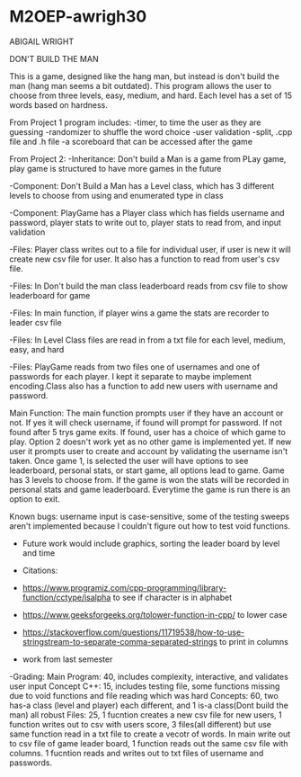# M2OEP-awrigh30

ABIGAIL WRIGHT

DON'T BUILD THE MAN

This is a game, designed like the hang man, but instead is don't build the man (hang man seems a bit outdated). 
This program allows the user to choose from three levels, easy, medium, and hard. Each level has a set of 15 words based on hardness.

From Project 1 program includes:
-timer, to time the user as they are guessing
-randomizer to shuffle the word choice
-user validation
-split, .cpp file and .h file
-a scoreboard that can be accessed after the game

From Project 2:
-Inheritance: Don't build a Man is a game from PLay game, play game is structured to have more games in the future


-Component: Don't Build a Man has a Level class, which has 3 different levels to choose from using and enumerated type in class


-Component: PlayGame has a Player class which has fields username and password, player stats to write out to, player stats to read from, and input validation


-Files: Player class writes out to a file for individual user, if user is new it will create new csv file for user. It also has a function to read from user's csv file.


-Files: In Don't build the man class leaderboard reads from csv file to show leaderboard for game


-Files: In main function, if player wins a game the stats are recorder to leader csv file


-Files: In Level Class files are read in from a txt file for each level, medium, easy, and hard


-Files: PlayGame reads from two files one of usernames and one of passwords for each player. I kept it separate to maybe implement encoding.Class also has a function to add new users with username and password.

Main Function: The main function prompts user if they have an account or not. If yes it will check username, if found will prompt for password. If not found after 5 trys game exits.
If found, user has a choice of which game to play. Option 2 doesn't work yet as no other game is implemented yet. If new user it prompts user to create and account by validating the username isn't taken. 
Once game 1, is selected the user will have options to see leaderboard, personal stats, or start game, all options lead to game. Game has 3 levels to choose from. 
If the game is won the stats will be recorded in personal stats and game leaderboard. Everytime the game is run there is an option to exit.

Known bugs: username input is case-sensitive, some of the testing sweeps aren't implemented because I couldn't figure out how to test void functions. 
- Future work would include graphics, sorting the leader board by level and time

- Citations:
- https://www.programiz.com/cpp-programming/library-function/cctype/isalpha to see if character is in alphabet
- https://www.geeksforgeeks.org/tolower-function-in-cpp/ to lower case 
- https://stackoverflow.com/questions/11719538/how-to-use-stringstream-to-separate-comma-separated-strings to print in columns
- work from last semester


-Grading: 
Main Program: 40, includes complexity, interactive, and validates user input
Concept C++: 15, includes testing file, some functions missing due to void functions and file reading which was hard
Concepts: 60, two has-a class (level and player) each different, and 1 is-a class(Dont build the man) all robust
Files: 25, 1 fucntion creates a new csv file for new users, 1 function writes out to csv with users score, 3 files(all different) but use same function read in a txt file to create a vecotr of words. In main write out to csv file of game leader board, 1 function reads out the same csv file with columns. 1 fucntion reads and writes out to txt files of username and passwords.
